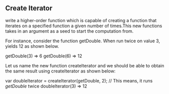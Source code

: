 ## Create Iterator

write a higher-order function which is capable of creating a function that iterates on a specified function
a given number of times.This new functions takes in an argument as a seed to start the computation from.

For instance, consider the function getDouble. When run twice on value 3, yields 12 as shown below.

getDouble(3) => 6
getDouble(6) => 12

Let us name the new function createIterator and we should be able to obtain the same result using createIterator as shown below:

var doubleIterator = createIterator(getDouble, 2); // This means, it runs *getDouble* twice
doubleIterator(3) => 12